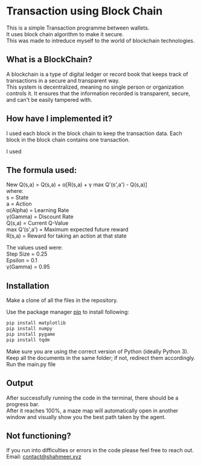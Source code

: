 # Transaction using Block Chain

This is a simple Transaction programme between wallets.<br>
It uses block chain algorithm to make it secure.<br>
This was made to intreduce myself to the world of blockchain technologies.


## What is a BlockChain?<br>
A blockchain is a type of digital ledger or record book that keeps track of transactions in a secure and transparent way.<br>
This system is decentralized, meaning no single person or organization controls it. It ensures that the information recorded is transparent, secure, and can't be easily tampered with.


## How have I implemented it?<br>
I used each block in the block chain to keep the transaction data.
Each block in the block chain contains one transaction.

I used 

## The formula used:<br>
New Q(s,a) = Q(s,a) + α[R(s,a) + γ max Q'(s',a') - Q(s,a)]<br>where:<br>s = State<br>
                                                                 a = Action<br>
                                                                 α(Alpha) = Learning Rate<br>
                                                                 γ(Gamma) = Discount Rate<br>
                                                                 Q(s,a) = Current Q-Value<br>
                                                                 max Q'(s',a') = Maximum expected future reward<br>
                                                                 R(s,a) = Reward for taking an action at that state<br>

The values used were:<br>Step Size = 0.25<br>
                      Epsilon = 0.1<br>
                      γ(Gamma) = 0.95
                                                                  
## Installation

Make a clone of all the files in the repository.

Use the package manager [pip](https://pip.pypa.io/en/stable/) to install following:

```bash
pip install matplotlib
pip install numpy
pip install pygame
pip install tqdm
```
Make sure you are using the correct version of Python (ideally Python 3).<br>
Keep all the documents in the same folder; if not, redirect them accordingly.<br>
Run the main.py file

## Output

After successfully running the code in the terminal, there should be a progress bar.<br>
After it reaches 100%, a maze map will automatically open in another window and visually show you the best path taken by the agent.

## Not functioning?
If you run into difficulties or errors in the code please feel free to reach out.<br>
Email: contact@shahmeer.xyz
